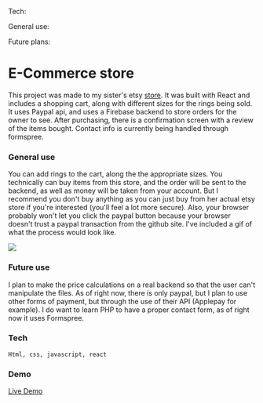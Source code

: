 Tech: 

General use:

Future plans: 



# E-Commerce store

 This project was made to my sister's etsy [store](https://www.etsy.com/shop/peachesandcherries). It was built with React and includes a shopping cart, along with different sizes for the rings being sold. It uses Paypal api, and uses a Firebase backend to store orders for the owner to see. After purchasing, there is a confirmation screen with a review of the items bought. Contact info is currently being handled through formspree. 

### General use 

You can add rings to the cart, along the the appropriate sizes. You technically can buy items from this store, and the order will be sent to the backend, as well as money will be taken from your account. But I recommend you don't buy anything as you can just buy from her actual etsy store if you're interested (you'll feel a lot more secure). Also, your browser probably won't let you click the paypal button because your browser doesn't trust a paypal transaction from the github site. I've included a gif of what the process would look like. 

![](etsy.gif)

### Future use

I plan to make the price calculations on a real backend so that the user can't manipulate the files. As of right now, there is only paypal, but I plan to use other forms of payment, but through the use of their API (Applepay for example). I do want to learn PHP to have a proper contact form, as of right now it uses Formspree. 

### Tech

```
Html, css, javascript, react
```

### Demo

[Live Demo](https://brandonjoe.github.io/store/)
